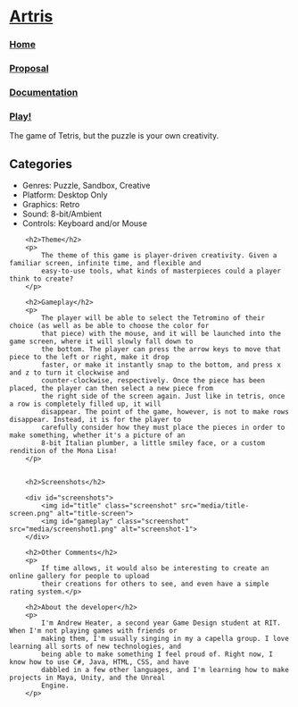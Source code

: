 <h1><a href="index.html">Artris</a></h1>
        <div id="navbar">
            <h3><a href="index.html">Home</a></h3>
            <h3><a href="proposal.html">Proposal</a></h3>
            <h3><a href="documentation.html">Documentation</a></h3>
            <h3><a href="project.html">Play!</a></h3>
        </div>
        <p>
            The game of Tetris, but the puzzle is your own creativity.
        </p>
        <h2>Categories</h2>
        <ul>
            <li>Genres: Puzzle, Sandbox, Creative</li>
            <li>Platform: Desktop Only</li>
            <li>Graphics: Retro</li>
            <li>Sound: 8-bit/Ambient</li>
            <li>Controls: Keyboard and/or Mouse</li>
        </ul>

        <h2>Theme</h2>
        <p>
            The theme of this game is player-driven creativity. Given a familiar screen, infinite time, and flexible and
            easy-to-use tools, what kinds of masterpieces could a player think to create?
        </p>

        <h2>Gameplay</h2>
        <p>
            The player will be able to select the Tetromino of their choice (as well as be able to choose the color for
            that piece) with the mouse, and it will be launched into the game screen, where it will slowly fall down to
            the bottom. The player can press the arrow keys to move that piece to the left or right, make it drop
            faster, or make it instantly snap to the bottom, and press x and z to turn it clockwise and
            counter-clockwise, respectively. Once the piece has been placed, the player can then select a new piece from
            the right side of the screen again. Just like in tetris, once a row is completely filled up, it will
            disappear. The point of the game, however, is not to make rows disappear. Instead, it is for the player to
            carefully consider how they must place the pieces in order to make something, whether it's a picture of an
            8-bit Italian plumber, a little smiley face, or a custom rendition of the Mona Lisa!
        </p>


        <h2>Screenshots</h2>

        <div id="screenshots">
            <img id="title" class="screenshot" src="media/title-screen.png" alt="title-screen">
            <img id="gameplay" class="screenshot" src="media/screenshot1.png" alt="screenshot-1">
        </div>

        <h2>Other Comments</h2>
        <p>
            If time allows, it would also be interesting to create an online gallery for people to upload
            their creations for others to see, and even have a simple rating system.</p>

        <h2>About the developer</h2>
        <p>
            I'm Andrew Heater, a second year Game Design student at RIT. When I'm not playing games with friends or
            making them, I'm usually singing in my a capella group. I love learning all sorts of new technologies, and
            being able to make something I feel proud of. Right now, I know how to use C#, Java, HTML, CSS, and have
            dabbled in a few other languages, and I'm learning how to make projects in Maya, Unity, and the Unreal
            Engine.
        </p>

